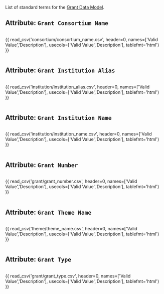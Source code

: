 List of standard terms for the [Grant Data Model](../model/grant.md).


## Attribute: `Grant Consortium Name`

<div style="max-height:450px; overflow-x: hidden; overflow-y: auto;">

{{ read_csv('consortium/consortium_name.csv', header=0, names=['Valid Value','Description'], usecols=['Valid Value','Description'], tablefmt='html') }}

</div>


## Attribute: `Grant Institution Alias`

<div style="max-height:450px; overflow-x: hidden; overflow-y: auto;">

{{ read_csv('institution/institution_alias.csv', header=0, names=['Valid Value','Description'], usecols=['Valid Value','Description'], tablefmt='html') }}

</div>


## Attribute: `Grant Institution Name`

<div style="max-height:450px; overflow-x: hidden; overflow-y: auto;">

{{ read_csv('institution/institution_name.csv', header=0, names=['Valid Value','Description'], usecols=['Valid Value','Description'], tablefmt='html') }}

</div>


## Attribute: `Grant Number`

<div style="max-height:450px; overflow-x: hidden; overflow-y: auto;">

{{ read_csv('grant/grant_number.csv', header=0, names=['Valid Value','Description'], usecols=['Valid Value','Description'], tablefmt='html') }}

</div>


## Attribute: `Grant Theme Name`

<div style="max-height:450px; overflow-x: hidden; overflow-y: auto;">

{{ read_csv('theme/theme_name.csv', header=0, names=['Valid Value','Description'], usecols=['Valid Value','Description'], tablefmt='html') }}

</div>


## Attribute: `Grant Type`

<div style="max-height:450px; overflow-x: hidden; overflow-y: auto;">

{{ read_csv('grant/grant_type.csv', header=0, names=['Valid Value','Description'], usecols=['Valid Value','Description'], tablefmt='html') }}

</div>
